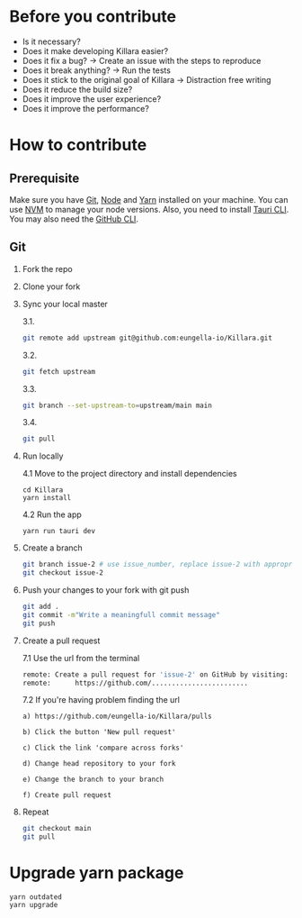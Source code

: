 # Before you contribute

-   Is it necessary?
-   Does it make developing Killara easier?
-   Does it fix a bug? -> Create an issue with the steps to reproduce
-   Does it break anything? -> Run the tests
-   Does it stick to the original goal of Killara -> Distraction free writing
-   Does it reduce the build size?
-   Does it improve the user experience?
-   Does it improve the performance?

# How to contribute

## Prerequisite
Make sure you have [Git](https://git-scm.com/), [Node](https://nodejs.org/en/) and [Yarn](https://classic.yarnpkg.com/lang/en/docs/install/) installed on your machine. You can use [NVM](https://github.com/nvm-sh/nvm) to manage your node versions. Also, you need to install [Tauri CLI](https://tauri.app/v1/guides/getting-started/setup/html-css-js#create-the-rust-project). You may also need the [GitHub CLI](https://github.com/cli/cli).

## Git
1.  Fork the repo
2.  Clone your fork
3.  Sync your local master

    3.1.

    ```bash
    git remote add upstream git@github.com:eungella-io/Killara.git
    ```

    3.2.

    ```bash
    git fetch upstream
    ```

    3.3.

    ```bash
    git branch --set-upstream-to=upstream/main main
    ```

    3.4.

    ```bash
    git pull
    ```

4.  Run locally

    4.1 Move to the project directory and install dependencies

    ```shell
    cd Killara
    yarn install
    ```

    4.2 Run the app

    ```shell
    yarn run tauri dev
    ```

5.  Create a branch

    ```bash
    git branch issue-2 # use issue_number, replace issue-2 with appropriate branch name
    git checkout issue-2
    ```

6.  Push your changes to your fork with git push
    ```bash
    git add .
    git commit -m"Write a meaningfull commit message"
    git push
    ```
7.  Create a pull request

    7.1 Use the url from the terminal

    ```bash
    remote: Create a pull request for 'issue-2' on GitHub by visiting:
    remote:      https://github.com/........................
    ```

    7.2 If you're having problem finding the url

        a) https://github.com/eungella-io/Killara/pulls

        b) Click the button 'New pull request'

        c) Click the link 'compare across forks'

        d) Change head repository to your fork

        e) Change the branch to your branch

        f) Create pull request

8.  Repeat

    ```bash
    git checkout main
    git pull
    ```
# Upgrade yarn package

```shell
yarn outdated
yarn upgrade
```

